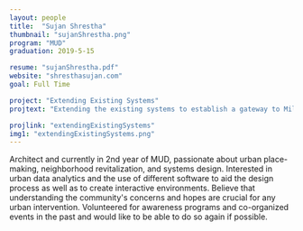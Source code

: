 ```yaml
---
layout: people
title:  "Sujan Shrestha"
thumbnail: "sujanShrestha.png"
program: "MUD"
graduation: 2019-5-15

resume: "sujanShrestha.pdf"
website: "shresthasujan.com"
goal: Full Time

project: "Extending Existing Systems"
projtext: "Extending the existing systems to establish a gateway to Millvale, the plan incorporates introducing an improved and a new connection to the riverfront, a park for the community and affordable housing for the new community. In order to revive and further improve the community, a new economic model for the borough is important. Practicing policies and approaches towards self-reliance and community governance would provide suitable environment to grow as a community and businesses to flourish. This led us to proposing a Local Ownership/ Import Substitution model that would empower the people of Millvale and instill a sense of community."

projlink: "extendingExistingSystems"
img1: "extendingExistingSystems.png"
---
```


Architect and currently in 2nd year of MUD, passionate about urban place-making, neighborhood revitalization, and systems design. Interested in urban data analytics and the use of different software to aid the design process as well as to create interactive environments. Believe that understanding the community's concerns and hopes are crucial for any urban intervention. Volunteered for awareness programs and co-organized events in the past and would like to be able to do so again if possible. 

